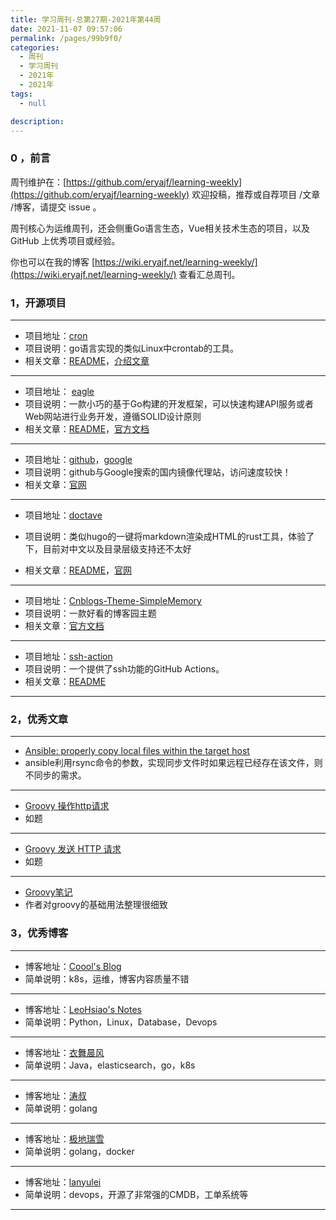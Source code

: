 ```yaml
---
title: 学习周刊-总第27期-2021年第44周
date: 2021-11-07 09:57:06
permalink: /pages/99b9f0/
categories:
  - 周刊
  - 学习周刊
  - 2021年
  - 2021年
tags:
  - null

description:
---
```


### 0 ，前言

周刊维护在：[https://github.com/eryajf/learning-weekly](https://github.com/eryajf/learning-weekly)  欢迎投稿，推荐或自荐项目 /文章 /博客，请提交 issue 。

周刊核心为运维周刊，还会侧重Go语言生态，Vue相关技术生态的项目，以及 GitHub 上优秀项目或经验。

你也可以在我的博客 [https://wiki.eryajf.net/learning-weekly/](https://wiki.eryajf.net/learning-weekly/) 查看汇总周刊。

### **1，开源项目**

---

- 项目地址：[cron](https://github.com/robfig/cron)
- 项目说明：go语言实现的类似Linux中crontab的工具。
- 相关文章：[README](https://github.com/robfig/cron/blob/master/README.md)，[介绍文章](https://darjun.github.io/2020/06/25/godailylib/cron/)

---

- 项目地址： [eagle](https://github.com/go-eagle/eagle)
- 项目说明：一款小巧的基于Go构建的开发框架，可以快速构建API服务或者Web网站进行业务开发，遵循SOLID设计原则
- 相关文章：[README](https://github.com/go-eagle/eagle/blob/master/README.md)，[官方文档](https://go-eagle.org/docs)

---

- 项目地址：[github](https://www.guidebook.top/github/)，[google](https://www.guidebook.top/google/)
- 项目说明：github与Google搜索的国内镜像代理站，访问速度较快！
- 相关文章：[官网](https://nav.guidebook.top/)

---

- 项目地址：[doctave](https://github.com/Doctave/doctave)

- 项目说明：类似hugo的一键将markdown渲染成HTML的rust工具，体验了下，目前对中文以及目录层级支持还不太好

- 相关文章：[README](https://github.com/Doctave/doctave/blob/master/README.md)，[官网](https://cli.doctave.com/)

---

- 项目地址：[Cnblogs-Theme-SimpleMemory](https://github.com/BNDong/Cnblogs-Theme-SimpleMemory)
- 项目说明：一款好看的博客园主题
- 相关文章：[官方文档](https://www.dbnuo.com/Cnblogs-Theme-SimpleMemory/docs/v2/#/)

---

- 项目地址：[ssh-action](https://github.com/appleboy/ssh-action)
- 项目说明：一个提供了ssh功能的GitHub Actions。
- 相关文章：[README](https://github.com/appleboy/ssh-action/blob/master/README.md)

---



###  2，优秀文章

---

-  [Ansible: properly copy local files within the target host](https://selivan.github.io/2017/06/07/ansible-copy-local-files-within-target-host.html)
- ansible利用rsync命令的参数，实现同步文件时如果远程已经存在该文件，则不同步的需求。

----

-  [Groovy 操作http请求](https://blog.csdn.net/berdy/article/details/7726936)
- 如题

---

-  [Groovy 发送 HTTP 请求](https://liwanggui.com/posts/groovy-http/)
-  如题

---

- [Groovy笔记](https://ljd1996.github.io/2019/08/16/Groovy%E7%AC%94%E8%AE%B0/)
- 作者对groovy的基础用法整理很细致

### **3，优秀博客**

---

- 博客地址：[Coool's Blog](https://www.liukui.tech/)
- 简单说明：k8s，运维，博客内容质量不错

----

- 博客地址：[LeoHsiao's Notes](https://leohsiao.com/)
- 简单说明：Python，Linux，Database，Devops

---

- 博客地址：[衣舞晨风](https://jiankunking.com/)
- 简单说明：Java，elasticsearch，go，k8s

---

- 博客地址：[涛叔](https://taoshu.in/)
- 简单说明：golang

---

- 博客地址：[极地瑞雪](http://docs.lvrui.io/)
- 简单说明：golang，docker

---

- 博客地址：[lanyulei](https://www.fdevops.com/)
- 简单说明：devops，开源了非常强的CMDB，工单系统等

---
